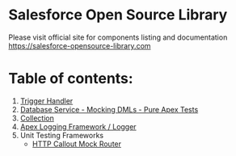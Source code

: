 # Salesforce Open Source Library

Please visit official site for components listing and documentation
https://salesforce-opensource-library.com

# Table of contents:

1. [Trigger Handler](docs/Trigger%20Handler/triggerHandler.md)
2. [Database Service - Mocking DMLs - Pure Apex Tests](docs/DatabaseService.md)
3. [Collection](docs/Collection.md)
4. [Apex Logging Framework / Logger](docs/Logger.md)
5. Unit Testing Frameworks
   * [HTTP Callout Mock Router](docs/HttpCalloutMockRouter.md)